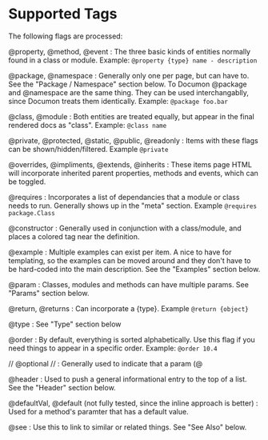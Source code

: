 # Supported Tags


The following flags are processed:

@property, @method, @event
: The three basic kinds of entities normally found in a class or module. Example: `@property {type} name - description`

@package, @namespace
: Generally only one per page, but can have to. See the "Package / Namespace" section below. To Documon @package and @namespace are the same thing. They can be used interchangablly, since Documon treats them identically. 
Example: `@package foo.bar`

@class, @module
: Both entities are treated equally, but appear in the final rendered docs as "class". 
Example: `@class name`

@private, @protected, @static, @public, @readonly
: Items with these flags can be shown/hidden/filtered. 
Example `@private`

@overrides, @impliments, @extends, @inherits
: These items page HTML will incorporate inherited parent properties, methods and events, which can be toggled.

@requires
: Incorporates a list of dependancies that a module or class needs to run. Generally shows up in the "meta" section. 
Example `@requires package.Class`

@constructor
: Generally used in conjunction with a class/module, and places a colored tag near the definition.

@example
: Multiple examples can exist per item. A nice to have for templating, so the examples can be moved around and they don't have to be hard-coded into the main description. See the "Examples" section below.

@param
: Classes, modules and methods can have multiple params. See "Params" section below.

@return, @returns
: Can incorporate a {type}. 
Example `@return {object}`

@type
: See "Type" section below

@order
: By default, everything is sorted alphabetically. Use this flag if you need things to appear in a specific order. 
Example: `@order 10.4`

// @optional
// : Generally used to indicate that a param (@

@header
: Used to push a general informational entry to the top of a list. See the "Header" section below.

@defaultVal, @default (not fully tested, since the inline approach is better)
: Used for a method's paramter that has a default value.

@see
: Use this to link to similar or related things. See "See Also" below.






